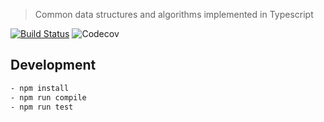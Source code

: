 > Common data structures and algorithms implemented in Typescript

[![Build Status](https://travis-ci.org/theashraf/dsa.svg?branch=master)](https://travis-ci.org/theashraf/dsa)
![Codecov](https://img.shields.io/codecov/c/github/theashraf/dsa?style=plastic)

## Development

```sh
- npm install
- npm run compile
- npm run test
```
